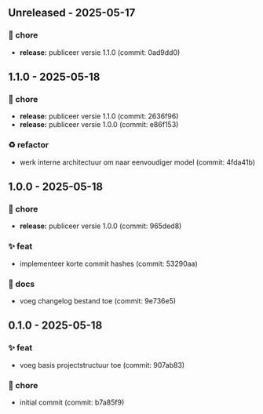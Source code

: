 ## Unreleased - 2025-05-17

### 🔨 chore
- **release:** publiceer versie 1.1.0 (commit: 0ad9dd0)


## 1.1.0 - 2025-05-18

### 🔨 chore
- **release:** publiceer versie 1.1.0 (commit: 2636f96)
- **release:** publiceer versie 1.0.0 (commit: e86f153)

### ♻️ refactor
- werk interne architectuur om naar eenvoudiger model (commit: 4fda41b)


## 1.0.0 - 2025-05-18

### 🔨 chore
- **release:** publiceer versie 1.0.0 (commit: 965ded8)

### ✨ feat
- implementeer korte commit hashes (commit: 53290aa)

### 📝 docs
- voeg changelog bestand toe (commit: 9e736e5)


## 0.1.0 - 2025-05-18

### ✨ feat
- voeg basis projectstructuur toe (commit: 907ab83)

### 🔨 chore
- initial commit (commit: b7a85f9)


